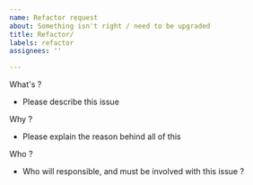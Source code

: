 ```yaml
---
name: Refactor request
about: Something isn't right / need to be upgraded
title: Refactor/
labels: refactor
assignees: ''

---
```


What's ?
* Please describe this issue

Why ?
* Please explain the reason behind all of this

Who ?
* Who will responsible, and must be involved with this issue ?
